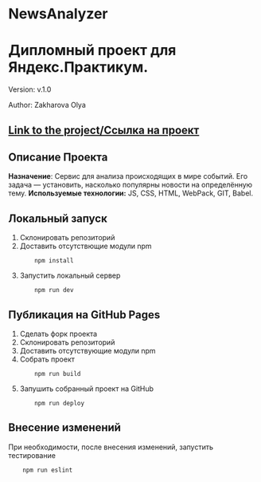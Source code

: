 # NewsAnalyzer
# Дипломный проект для Яндекс.Практикум.

Version: v.1.0

Author: Zakharova Olya
## [Link to the project/Ссылка на проект](https://olyzakharova.github.io/NewsAnalyzer/)
## Описание Проекта
__Назначение__: Сервис для анализа происходящих в мире событий. Его задача — установить, насколько популярны новости на определённую тему.
__Используемые технологии:__ JS, CSS, HTML, WebPack, GIT, Babel.

## Локальный запуск
1. Склонировать репозиторий
2. Доставить отсутствющие модули npm
    ```
        npm install
    ```
3. Запустить локальный сервер
    ```
        npm run dev
    ```

## Публикация на GitHub Pages
1. Сделать форк проекта
2. Склонировать репозиторий
3. Доставить отсутствующие модули npm
4. Собрать проект
    ```
        npm run build
    ```
5. Запушить собранный проект на GitHub
    ```
        npm run deploy
    ```

## Внесение изменений
При необходимости, после внесения изменений, запустить тестирование
```
    npm run eslint
```
